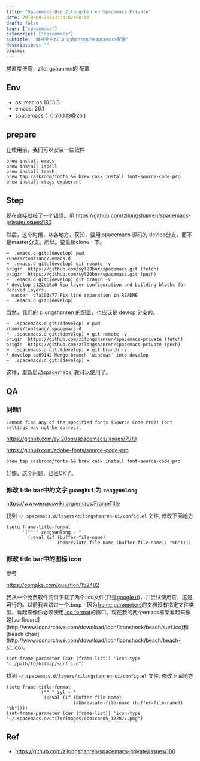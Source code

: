 ```yaml
---
title: "Spacemacs Use Zilongshanren Spacemacs Private"
date: 2018-08-28T23:53:02+08:00
draft: false
tags: ["spacemacs"]
categories: ["spacemacs"]
subtitle: "直接使用zilongshanren的sapcemacs配置"
descriptions: ""
bigimg:
---
```


想直接使用，zilongshanren的 配置

## Env

- os: mac os 10.13.3
- emacs: 26.1
- spacemacs： 0.200.13@26.1


## prepare

在使用前，我们可以安装一些软件

```
brew install emacs
brew install ispell
brew install trash
brew tap caskroom/fonts && brew cask install font-source-code-pro
brew install ctags-exuberant
```

## Step

现在直接就报了一个错误。见 https://github.com/zilongshanren/spacemacs-private/issues/180 

然后，这个时候，从各地方，获知，要用 spacemacs 源码的 devlop分支，而不是master分支。所以。要重新clone一下。

```
➜  .emacs.d git:(develop) pwd
/Users/tomtsang/.emacs.d
➜  .emacs.d git:(develop) git remote -v
origin	https://github.com/syl20bnr/spacemacs.git (fetch)
origin	https://github.com/syl20bnr/spacemacs.git (push)
➜  .emacs.d git:(develop) git branch -v
* develop c122eb6a0 lsp-layer configuration and building blocks for derived layers.
  master  c7a103a77 Fix line separation in README
➜  .emacs.d git:(develop)
```

当然，我们的 zilongshanren 的配置，也应该是 devlop 分支的。

```
➜  .spacemacs.d git:(develop) ✗ pwd
/Users/tomtsang/.spacemacs.d
➜  .spacemacs.d git:(develop) ✗ git remote -v
origin	https://github.com/zilongshanren/spacemacs-private (fetch)
origin	https://github.com/zilongshanren/spacemacs-private (push)
➜  .spacemacs.d git:(develop) ✗ git branch -v
* develop ea09142 Merge branch 'windows' into develop
➜  .spacemacs.d git:(develop) ✗
```

这样，重新启动spacemacs, 就可以使用了。

## QA

### 问题1

```
Cannot find any of the specified fonts (Source Code Pro)! Font settings may not be correct.
```

https://github.com/syl20bnr/spacemacs/issues/7919

https://github.com/adobe-fonts/source-code-pro

```
brew tap caskroom/fonts && brew cask install font-source-code-pro
```

好像，这个问题，已经OK了。


### 修改 title bar中的文字 `guanghui` 为 `zengyunlong`

https://www.emacswiki.org/emacs/FrameTitle

找到 `~/.spacemacs.d/layers/zilongshanren-ui/config.el` 文件, 修改下面地方

```
(setq frame-title-format
      '("" " zengyunlong - "
        (:eval (if (buffer-file-name)
                   (abbreviate-file-name (buffer-file-name)) "%b"))))
```
### 修改 title bar中的图标 icon

参考

https://oomake.com/question/152482

我从一个免费软件网页下载了两个.ico文件(只是[google it](http://www.google.com/search?q=icon+ico+free))，并尝试使用它，这是可行的。以前我尝试过一个.bmp - 因为[frame parameters](http://www.gnu.org/software/emacs/elisp/html_node/Management-Parameters.html)的文档没有指定文件类型。看起来像你必须使用[.ico format](http://en.wikipedia.org/wiki/ICO_(icon_image_file_format))的窗口。现在我的两个emacs框架看起来像是[surfboard](http://www.iconarchive.com/download/icon/iconshock/beach/surf.ico)和[beach chair](http://www.iconarchive.com/download/icon/iconshock/beach/beach-sit.ico)。

```
(set-frame-parameter (car (frame-list)) 'icon-type  "c:/path/to/bitmap/surf.ico")
```

找到 `~/.spacemacs.d/layers/zilongshanren-ui/config.el` 文件, 修改下面地方

```
(setq frame-title-format
            '("" " zyl - "
              (:eval (if (buffer-file-name)
                         (abbreviate-file-name (buffer-file-name)) "%b"))))
(set-frame-parameter (car (frame-list)) 'icon-type  "~/.spacemacs.d/utils/images/ecoicon05_122077.png")
```



## Ref

- https://github.com/zilongshanren/spacemacs-private/issues/180 
